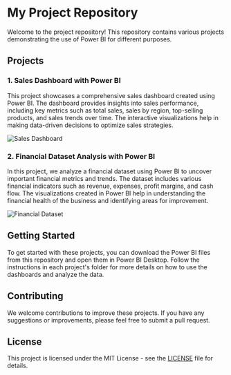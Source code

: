 # My Project Repository

Welcome to the project repository! This repository contains various projects demonstrating the use of Power BI for different purposes.

## Projects

### 1. Sales Dashboard with Power BI

This project showcases a comprehensive sales dashboard created using Power BI. The dashboard provides insights into sales performance, including key metrics such as total sales, sales by region, top-selling products, and sales trends over time. The interactive visualizations help in making data-driven decisions to optimize sales strategies.

![Sales Dashboard](https://github.com/username/repository/blob/main/images/sales_dashboard.png)

### 2. Financial Dataset Analysis with Power BI

In this project, we analyze a financial dataset using Power BI to uncover important financial metrics and trends. The dataset includes various financial indicators such as revenue, expenses, profit margins, and cash flow. The visualizations created in Power BI help in understanding the financial health of the business and identifying areas for improvement.

![Financial Dataset](https://github.com/username/repository/blob/main/images/financial_dataset.png)

## Getting Started

To get started with these projects, you can download the Power BI files from this repository and open them in Power BI Desktop. Follow the instructions in each project's folder for more details on how to use the dashboards and analyze the data.

## Contributing

We welcome contributions to improve these projects. If you have any suggestions or improvements, please feel free to submit a pull request.

## License

This project is licensed under the MIT License - see the [LICENSE](LICENSE) file for details.

